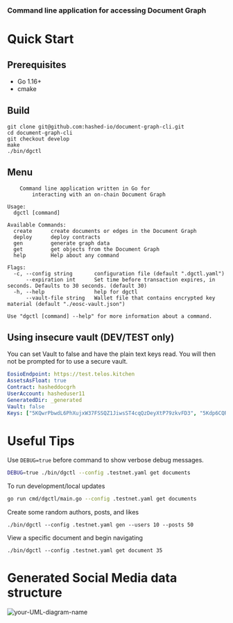 ### Command line application for accessing Document Graph

# Quick Start 
## Prerequisites
- Go 1.16+
- cmake

## Build
```
git clone git@github.com:hashed-io/document-graph-cli.git
cd document-graph-cli
git checkout develop
make
./bin/dgctl
```
## Menu
```
    Command line application written in Go for 
        interacting with an on-chain Document Graph

Usage:
  dgctl [command]

Available Commands:
  create      create documents or edges in the Document Graph
  deploy      deploy contracts
  gen         generate graph data
  get         get objects from the Document Graph
  help        Help about any command

Flags:
  -c, --config string       configuration file (default ".dgctl.yaml")
      --expiration int      Set time before transaction expires, in seconds. Defaults to 30 seconds. (default 30)
  -h, --help                help for dgctl
      --vault-file string   Wallet file that contains encrypted key material (default "./eosc-vault.json")

Use "dgctl [command] --help" for more information about a command.
```


## Using insecure vault (DEV/TEST only)
You can set Vault to false and have the plain text keys read. You will then not be prompted for to use a secure vault.

```yaml
EosioEndpoint: https://test.telos.kitchen
AssetsAsFloat: true
Contract: hasheddocgrh
UserAccount: hasheduser11
GeneratedDir: _generated
Vault: false
Keys: ["5KQwrPbwdL6PhXujxW37FSSQZ1JiwsST4cqQzDeyXtP79zkvFD3", "5Kdp6CQRq6MwZVjCFcfjSNeGceD3RZ1rtcQiyaz7sEv7SdR4E6r"]
```

# Useful Tips

Use ```DEBUG=true``` before command to show verbose debug messages.
```bash
DEBUG=true ./bin/dgctl --config .testnet.yaml get documents
```

To run development/local updates
```bash
go run cmd/dgctl/main.go --config .testnet.yaml get documents
```

Create some random authors, posts, and likes
```
./bin/dgctl --config .testnet.yaml gen --users 10 --posts 50
```

View a specific document and begin navigating
```
./bin/dgctl --config .testnet.yaml get document 35
```

# Generated Social Media data structure
![your-UML-diagram-name](http://www.plantuml.com/plantuml/proxy?cache=no&src=https://raw.githubusercontent.com/hashed-io/document-graph-cli/docs/social-media-generated.iuml)